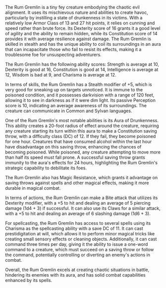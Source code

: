 The Rum Gremlin is a tiny fey creature embodying the chaotic evil alignment. It uses its mischievous nature and abilities to create havoc, particularly by instilling a state of drunkenness in its victims. With a relatively low Armor Class of 13 and 27 hit points, it relies on cunning and speed rather than brute force. Its Dexterity score of 16 grants it a good level of agility and the ability to remain hidden, while its Constitution score of 14 provides it with average resilience against damage. The Rum Gremlin is skilled in stealth and has the unique ability to coil its surroundings in an aura that can incapacitate those who fail to resist its effects, making it a troublesome foe for unsuspecting adventurers. 

The Rum Gremlin has the following ability scores: Strength is average at 10, Dexterity is good at 16, Constitution is good at 14, Intelligence is average at 12, Wisdom is bad at 9, and Charisma is average at 12. 

In terms of skills, the Rum Gremlin has a Stealth modifier of +5, which is very good for sneaking up on targets unnoticed. It is immune to the poisoned condition, and it possesses darkvision with a range of 120 feet, allowing it to see in darkness as if it were dim light. Its passive Perception score is 10, indicating an average awareness of its surroundings. The creature can communicate in Common and Sylvan languages.

One of the Rum Gremlin's most notable abilities is its Aura of Drunkenness. This ability creates a 20-foot radius of effect around the creature, requiring any creature starting its turn within this aura to make a Constitution saving throw, with a difficulty class (DC) of 12. If they fail, they become poisoned for one hour. Creatures that have consumed alcohol within the last hour have disadvantage on this saving throw, enhancing the chances of becoming poisoned. While poisoned, any creature attempting to move more than half its speed must fall prone. A successful saving throw grants immunity to the aura's effects for 24 hours, highlighting the Rum Gremlin's strategic capability to debilitate its foes.

The Rum Gremlin also has Magic Resistance, which grants it advantage on saving throws against spells and other magical effects, making it more durable in magical combat.

In terms of actions, the Rum Gremlin can make a Bite attack that utilizes its Dexterity modifier, with a +5 to hit and dealing an average of 5 piercing damage (1d4 + 3) if successful. It can also use its Claws for a similar attack, with a +5 to hit and dealing an average of 6 slashing damage (1d6 + 3).

For spellcasting, the Rum Gremlin has access to several spells using its Charisma as the spellcasting ability with a save DC of 11. It can cast prestidigitation at will, which allows it to perform minor magical tricks like creating small sensory effects or cleaning objects. Additionally, it can cast command three times per day, giving it the ability to issue a one-word command to a creature, which must succeed on a saving throw or follow the command, potentially controlling or diverting an enemy's actions in combat. 

Overall, the Rum Gremlin excels at creating chaotic situations in battle, hindering its enemies with its aura, and has solid combat capabilities enhanced by its spells.